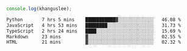 ```js
console.log(khanguslee);
```

<!--START_SECTION:waka-->

```txt
Python       7 hrs 5 mins    ███████████▓░░░░░░░░░░░░░   46.08 %
JavaScript   4 hrs 53 mins   ████████░░░░░░░░░░░░░░░░░   31.73 %
TypeScript   2 hrs 24 mins   ████░░░░░░░░░░░░░░░░░░░░░   15.69 %
Markdown     23 mins         ▓░░░░░░░░░░░░░░░░░░░░░░░░   02.55 %
HTML         21 mins         ▓░░░░░░░░░░░░░░░░░░░░░░░░   02.32 %
```

<!--END_SECTION:waka-->

<!--
**khanguslee/khanguslee** is a ✨ _special_ ✨ repository because its `README.md` (this file) appears on your GitHub profile.

Here are some ideas to get you started:

- 🔭 I’m currently working on ...
- 🌱 I’m currently learning ...
- 👯 I’m looking to collaborate on ...
- 🤔 I’m looking for help with ...
- 💬 Ask me about ...
- 📫 How to reach me: ...
- 😄 Pronouns: ...
- ⚡ Fun fact: ...
-->
